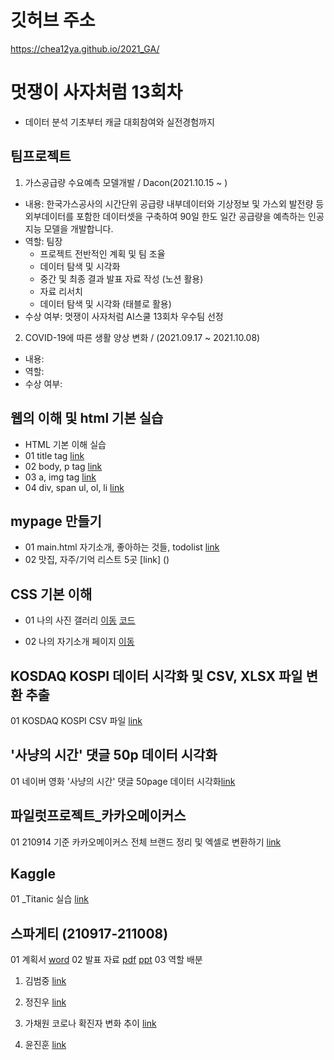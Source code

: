 # 깃허브 주소
https://chea12ya.github.io/2021_GA/

# 멋쟁이 사자처럼 13회차 
* 데이터 분석 기초부터 캐글 대회참여와 실전경험까지

## 팀프로젝트
1. 가스공급량 수요예측 모델개발 / Dacon(2021.10.15 ~ )
  * 내용: 한국가스공사의 시간단위 공급량 내부데이터와 기상정보 및 가스외 발전량 등 외부데이터를 포함한   데이터셋을 구축하여 90일 한도 일간 공급량을 예측하는 인공지능 모델을 개발합니다.
  * 역할: 팀장 
      - 프로젝트 전반적인 계획 및 팀 조율
      - 데이터 탐색 및 시각화
      - 중간 및 최종 결과 발표 자료 작성 (노션 활용)
      - 자료 리서치
      - 데이터 탐색 및 시각화 (태블로 활용)
  * 수상 여부: 멋쟁이 사자처럼 AI스쿨 13회차 우수팀 선정
  
2. COVID-19에 따른 생활 양상 변화 / (2021.09.17 ~ 2021.10.08)
  * 내용:
  * 역할:
  * 수상 여부:

## 웹의 이해 및 html 기본 실습
 * HTML 기본 이해 실습
 * 01 title tag [link](https://github.com/chea12ya/2021_GA/blob/main/web_html/01_html_title.html)
 * 02 body, p tag [link](https://github.com/chea12ya/2021_GA/blob/main/web_html/02_html_body.html)
 * 03 a, img tag [link](https://github.com/chea12ya/2021_GA/blob/main/web_html/03_html_link_img.html)
 * 04 div, span ul, ol, li [link](https://github.com/chea12ya/2021_GA/blob/main/web_html/04_html_div_span.html)


## mypage 만들기
 * 01 main.html 자기소개, 좋아하는 것들, todolist [link](https://chea12ya.github.io/2021_GA/02_css_gallery/main.html)
 * 02 맛집, 자주/기억 리스트 5곳 [link] ()


## CSS 기본 이해
* 01 나의 사진 갤러리
[이동](https://chea12ya.github.io/2021_GA/02_css_gallery/14_img.html)
[코드](https://github.com/chea12ya/2021_GA/blob/main/02_css_gallery/14_img.html)

* 02 나의 자기소개 페이지
[이동](https://chea12ya.github.io/2021_GA/02_css_gallery/main.html)


## KOSDAQ KOSPI 데이터 시각화 및 CSV, XLSX 파일 변환 추출
01 KOSDAQ KOSPI CSV 파일 [link](https://github.com/chea12ya/2021_GA/blob/main/05_210908%20KOSDAQ%20KOSPI/210908%20KOSDAQ%20%EC%A7%80%EC%88%98.csv)


## '사냥의 시간' 댓글 50p 데이터 시각화
01 네이버 영화 '사냥의 시간' 댓글 50page 데이터 시각화[link](https://github.com/chea12ya/2021_GA/blob/main/03_%EB%84%A4%EC%9D%B4%EB%B2%84_%EC%98%81%ED%99%94_%EB%A6%AC%EB%B7%B0_50/%EA%B0%80%EC%B1%84%EC%9B%90_%EC%82%AC%EB%83%A5%EC%9D%98%20%EC%8B%9C%EA%B0%84_50.png)


## 파일럿프로젝트_카카오메이커스
01 210914 기준 카카오메이커스 전체 브랜드 정리 및 엑셀로 변환하기 [link](https://github.com/chea12ya/2021_GA/blob/main/06_210914%20%ED%8C%8C%EC%9D%BC%EB%9F%BF%ED%94%84%EB%A1%9C%EC%A0%9D%ED%8A%B8_%EC%B9%B4%EC%B9%B4%EC%98%A4%EC%BB%A4%EB%A8%B8%EC%8A%A4/210914%20%EA%B0%80%EC%B1%84%EC%9B%90%20%ED%8C%8C%EC%9D%BC%EB%9F%BF%20%ED%94%84%EB%A1%9C%EC%A0%9D%ED%8A%B8_%EC%B9%B4%EC%B9%B4%EC%98%A4%EB%A9%94%EC%9D%B4%EC%BB%A4%EC%8A%A4.ipynb)

## Kaggle
01 _Titanic 실습 [link](https://github.com/chea12ya/2021_GA/blob/main/05_Titanic/210915-titanic.ipynb)

## 스파게티 (210917-211008)
01 계획서 [word](https://chea12ya.github.io/2021_GA/211007_스파게티/LikeLion_프로젝트계획서_포맷_스파게티.docx)
02 발표 자료 [pdf](https://chea12ya.github.io/2021_GA/211007_스파게티/발표자료/211008_스파게티.pdf) [ppt](https://chea12ya.github.io/2021_GA/211007_스파게티/발표자료/211008_스파게티.pptx)
03 역할 배분
1) 김범중 [link](https://github.com/chea12ya/2021_GA/211007_스파게티/팀원코드/김범중_지하철이용객코드/지하철_승하차/06_지하철월별_승차인원_그래프.html)
2) 정진우 [link](https://chea12ya.github.io/2021_GA/211007_스파게티/팀원코드/정진우_공공자전거이용객코드/TP_bike_19.ipynb)

3) 가채원 코로나 확진자 변화 추이 [link](https://github.com/chea12ya/2021_GA/blob/main/211007_%EC%8A%A4%ED%8C%8C%EA%B2%8C%ED%8B%B0/%ED%8C%80%EC%9B%90%EC%BD%94%EB%93%9C/%EA%B0%80%EC%B1%84%EC%9B%90_%EC%BD%94%EB%A1%9C%EB%82%98%ED%99%95%EC%A7%84%EC%9E%90%EC%BD%94%EB%93%9C.ipynb) 
4) 윤진훈 [link]()
